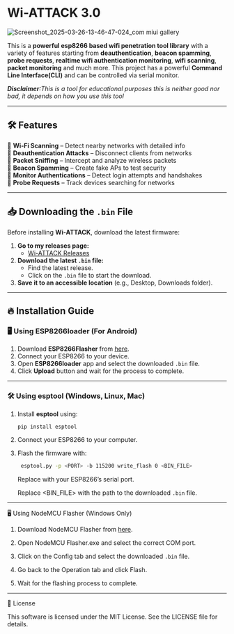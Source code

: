 # Wi-ATTACK 3.0

![Screenshot_2025-03-26-13-46-47-024_com miui gallery](https://github.com/user-attachments/assets/89a5eace-7fa9-4160-8e13-fcc354692c6d)

This is a **powerful esp8266 based wifi penetration tool library** with a variety of features starting from **deauthentication**, **beacon spamming**, **probe requests**, **realtime wifi authentication monitoring**, **wifi scanning**, **packet monitoring** and much more. This project has a powerful **Command Line Interface(CLI)** and can be controlled via serial monitor.

***Disclaimer**:This is a tool for educational purposes this is neither good nor bad, it depends on how you use this tool*

---

## 🛠️ Features  

🔹 **Wi-Fi Scanning** – Detect nearby networks with detailed info  
🔹 **Deauthentication Attacks** – Disconnect clients from networks  
🔹 **Packet Sniffing** – Intercept and analyze wireless packets  
🔹 **Beacon Spamming** – Create fake APs to test security  
🔹 **Monitor Authentications** – Detect login attempts and handshakes  
🔹 **Probe Requests** – Track devices searching for networks  

---

## 📥 Downloading the `.bin` File  

Before installing **Wi-ATTACK**, download the latest firmware:  

1. **Go to my releases page:**  
   - [Wi-ATTACK Releases](https://github.com/zacode123/Wi-ATTACK/releases)  
2. **Download the latest `.bin` file:**  
   - Find the latest release.  
   - Click on the `.bin` file to start the download.  
3. **Save it to an accessible location** (e.g., Desktop, Downloads folder).  

---

## 🔥 Installation Guide  

### 🖥️ Using ESP8266loader (For Android)  
1. Download **ESP8266Flasher** from [here](https://www.google.com/url?sa=t&source=web&rct=j&opi=89978449&url=https://play.google.com/store/apps/details%3Fid%3Dcom.bluino.esploader%26hl%3Den%26referrer%3Dutm_source%253Dgoogle%2526utm_medium%253Dorganic%2526utm_term%253Desp8266loader%26pcampaignid%3DAPPU_1_VpbiZ6-WGNPH4-EPyvPOkA0&ved=2ahUKEwivmd-Tk6WMAxXT4zgGHcq5E9IQ5YQBegQICxAC&sqi=2&usg=AOvVaw2gEtRJ2X7cBtw7GB4ChkNX).  
2. Connect your ESP8266 to your device.  
3. Open **ESP8266loader** app and select the downloaded `.bin` file.  
5. Click **Upload** button and wait for the process to complete.  

---

### 🛠️ Using esptool (Windows, Linux, Mac)  
1. Install **esptool** using:  
   ```sh
   pip install esptool
   ```
2. Connect your ESP8266 to your computer.


3. Flash the firmware with:
   ```sh
    esptool.py -p <PORT> -b 115200 write_flash 0 <BIN_FILE>
   ```
    Replace <PORT> with your ESP8266’s serial port.

    Replace <BIN_FILE> with the path to the downloaded `.bin` file.


---

🖥️ Using NodeMCU Flasher (Windows Only)

1. Download NodeMCU Flasher from [here](https://github.com/nodemcu/nodemcu-flasher).


2. Open NodeMCU Flasher.exe and select the correct COM port.


3. Click on the Config tab and select the downloaded `.bin` file.


4. Go back to the Operation tab and click Flash.


5. Wait for the flashing process to complete.

---



📝 License

This software is licensed under the MIT License. See the LICENSE file for details.
